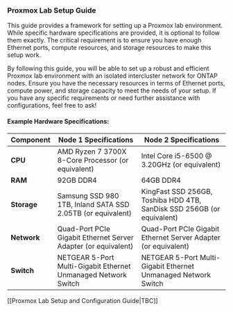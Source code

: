 ### Proxmox Lab Setup Guide

This guide provides a framework for setting up a Proxmox lab environment. While specific hardware specifications are provided, it is optional to follow them exactly. The critical requirement is to ensure you have enough Ethernet ports, compute resources, and storage resources to make this setup work.

By following this guide, you will be able to set up a robust and efficient Proxmox lab environment with an isolated intercluster network for ONTAP nodes. Ensure you have the necessary resources in terms of Ethernet ports, compute power, and storage capacity to meet the needs of your setup. If you have any specific requirements or need further assistance with configurations, feel free to ask!

#### Example Hardware Specifications:
| Component   | Node 1 Specifications                                          | Node 2 Specifications                                                  |
| ----------- | -------------------------------------------------------------- | ---------------------------------------------------------------------- |
| **CPU**     | AMD Ryzen 7 3700X 8-Core Processor (or equivalent)             | Intel Core i5-6500 @ 3.20GHz (or equivalent)                           |
| **RAM**     | 92GB DDR4                                                      | 64GB DDR4                                                              |
| **Storage** | Samsung SSD 980 1TB, Inland SATA SSD 2.05TB (or equivalent)    | KingFast SSD 256GB, Toshiba HDD 4TB, SanDisk SSD 256GB (or equivalent) |
| **Network** | Quad-Port PCIe Gigabit Ethernet Server Adapter (or equivalent) | Quad-Port PCIe Gigabit Ethernet Server Adapter (or equivalent)         |
| **Switch**  | NETGEAR 5-Port Multi-Gigabit Ethernet Unmanaged Network Switch | NETGEAR 5-Port Multi-Gigabit Ethernet Unmanaged Network Switch         |


[[Proxmox Lab Setup and Configuration Guide|TBC]]